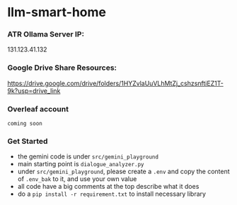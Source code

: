 # llm-smart-home

### ATR Ollama Server IP: 
131.123.41.132
### Google Drive Share Resources: 
https://drive.google.com/drive/folders/1HYZvlaUuVLhMtZj_cshzsnftiEZ1T-9k?usp=drive_link
### Overleaf account
```coming soon```

### Get Started
- the gemini code is under `src/gemini_playground`
- main starting point is `dialogue_analyzer.py`
- under `src/gemini_playground`, please create a `.env` and copy the content of `.env_bak` to it, and use your own value
- all code have a big comments at the top describe what it does
- do a `pip install -r requirement.txt` to install necessary library